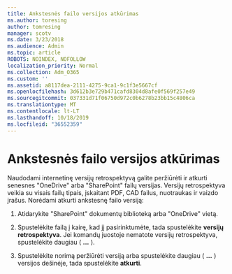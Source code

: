 ```yaml
---
title: Ankstesnės failo versijos atkūrimas
ms.author: toresing
author: tomresing
manager: scotv
ms.date: 3/23/2018
ms.audience: Admin
ms.topic: article
ROBOTS: NOINDEX, NOFOLLOW
localization_priority: Normal
ms.collection: Adm_O365
ms.custom: ''
ms.assetid: a8117dea-2111-4275-9ca1-9c1f3e5667cf
ms.openlocfilehash: 3d612b3e729b471cafd8304d8afe0f569f257e49
ms.sourcegitcommit: 037331d71f06750d972c0b6278b23bb15c4806ca
ms.translationtype: MT
ms.contentlocale: lt-LT
ms.lasthandoff: 10/18/2019
ms.locfileid: "36552359"
---
```

# <a name="restore-a-previous-file-version"></a>Ankstesnės failo versijos atkūrimas

Naudodami internetinę versijų retrospektyvą galite peržiūrėti ir atkurti senesnes "OneDrive" arba "SharePoint" failų versijas. Versijų retrospektyva veikia su visais failų tipais, įskaitant PDF, CAD failus, nuotraukas ir vaizdo įrašus. Norėdami atkurti ankstesnę failo versiją:
  
1. Atidarykite "SharePoint" dokumentų biblioteką arba "OneDrive" vietą.
    
2. Spustelėkite failą į kairę, kad jį pasirinktumėte, tada spustelėkite **versijų retrospektyva**. Jei komandų juostoje nematote versijų retrospektyva, spustelėkite daugiau ( **...** ). 
    
3. Spustelėkite norimą peržiūrėti versiją arba spustelėkite daugiau ( **...** ) versijos dešinėje, tada spustelėkite **atkurti**.
    

